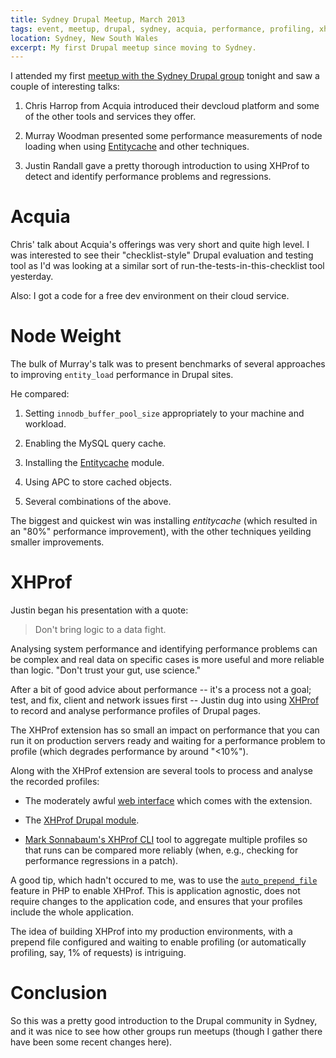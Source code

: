 ```yaml
---
title: Sydney Drupal Meetup, March 2013
tags: event, meetup, drupal, sydney, acquia, performance, profiling, xhprof, php
location: Sydney, New South Wales
excerpt: My first Drupal meetup since moving to Sydney.
---
```


I attended my first [meetup with the Sydney Drupal group][1] tonight and saw a
couple of interesting talks:

1. Chris Harrop from Acquia introduced their devcloud platform and some of the
   other tools and services they offer.

2. Murray Woodman presented some performance measurements of node loading when
   using [Entitycache][2] and other techniques.

3. Justin Randall gave a pretty thorough introduction to using XHProf to detect
   and identify performance problems and regressions.

[1]: http://www.meetup.com/drupalsydney/events/78491452/
[2]: http://drupal.org/project/entitycache

Acquia
======

Chris' talk about Acquia's offerings was very short and quite high level. I was
interested to see their "checklist-style" Drupal evaluation and testing tool as
I'd was looking at a similar sort of run-the-tests-in-this-checklist tool
yesterday.

Also: I got a code for a free dev environment on their cloud service.

Node Weight
===========

The bulk of Murray's talk was to present benchmarks of several approaches to
improving `entity_load` performance in Drupal sites.

He compared:

1. Setting `innodb_buffer_pool_size` appropriately to your machine and
   workload.

2. Enabling the MySQL query cache.

3. Installing the [Entitycache][2] module.

4. Using APC to store cached objects.

5. Several combinations of the above.

The biggest and quickest win was installing *entitycache* (which resulted in an
"80%" performance improvement), with the other techniques yeilding smaller
improvements.

XHProf
======

Justin began his presentation with a quote:

> Don't bring logic to a data fight.

Analysing system performance and identifying performance problems can be
complex and real data on specific cases is more useful and more reliable than
logic. "Don't trust your gut, use science."

After a bit of good advice about performance -- it's a process not a goal;
test, and fix, client and network issues first -- Justin dug into using
[XHProf][3] to record and analyse performance profiles of Drupal pages.

[3]: https://github.com/facebook/xhprof

The XHProf extension has so small an impact on performance that you can run
it on production servers ready and waiting for a performance problem to
profile (which degrades performance by around "<10%").

Along with the XHProf extension are several tools to process and analyse the
recorded profiles:

- The moderately awful [web interface][4] which comes with the extension.

- The [XHProf Drupal module][5].

- [Mark Sonnabaum's XHProf CLI][6] tool to aggregate multiple profiles so that
  runs can be compared more reliably (when, e.g., checking for performance
  regressions in a patch).

[4]: https://github.com/facebook/xhprof/tree/master/xhprof_html
[5]: http://drupal.org/project/xhprof
[6]: https://github.com/msonnabaum/XHProfCLI

A good tip, which hadn't occured to me, was to use the [`auto_prepend_file`][7]
feature in PHP to enable XHProf. This is application agnostic, does not require
changes to the application code, and ensures that your profiles include the
whole application.

[7]: http://php.net/auto-prepend-file

The idea of building XHProf into my production environments, with a prepend
file configured and waiting to enable profiling (or automatically profiling,
say, 1% of requests) is intriguing.

Conclusion
==========

So this was a pretty good introduction to the Drupal community in Sydney, and
it was nice to see how other groups run meetups (though I gather there have
been some recent changes here).

